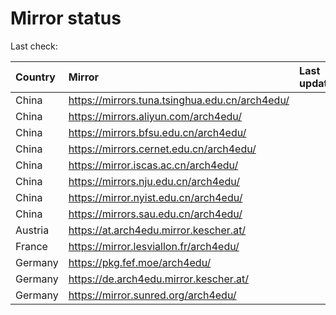 <script src="./time.js"></script>
# Mirror status
Last check: <script type="text/javascript">localize(1714076310.0278108);</script>

|Country|Mirror|Last update|
|:------|:-----|:----------|
|China|https://mirrors.tuna.tsinghua.edu.cn/arch4edu/|<script type="text/javascript">localize(1714028989);</script>|
|China|https://mirrors.aliyun.com/arch4edu/|<script type="text/javascript">localize(1714028989);</script>|
|China|https://mirrors.bfsu.edu.cn/arch4edu/|<script type="text/javascript">localize(1714028989);</script>|
|China|https://mirrors.cernet.edu.cn/arch4edu/|<script type="text/javascript">localize(1714028989);</script>|
|China|https://mirror.iscas.ac.cn/arch4edu/|<script type="text/javascript">localize(1714028989);</script>|
|China|https://mirrors.nju.edu.cn/arch4edu/|<script type="text/javascript">localize(1713983694);</script>|
|China|https://mirror.nyist.edu.cn/arch4edu/|<script type="text/javascript">localize(1714028989);</script>|
|China|https://mirrors.sau.edu.cn/arch4edu/|<script type="text/javascript">localize(1714028989);</script>|
|Austria|https://at.arch4edu.mirror.kescher.at/|<script type="text/javascript">localize(1714028989);</script>|
|France|https://mirror.lesviallon.fr/arch4edu/|<script type="text/javascript">localize(1714028989);</script>|
|Germany|https://pkg.fef.moe/arch4edu/|<script type="text/javascript">localize(1714028989);</script>|
|Germany|https://de.arch4edu.mirror.kescher.at/|<script type="text/javascript">localize(1714028989);</script>|
|Germany|https://mirror.sunred.org/arch4edu/|<script type="text/javascript">localize(1714028989);</script>|

<script src="./tablefilter/tablefilter.js"></script>
<script src="./table.js"></script>